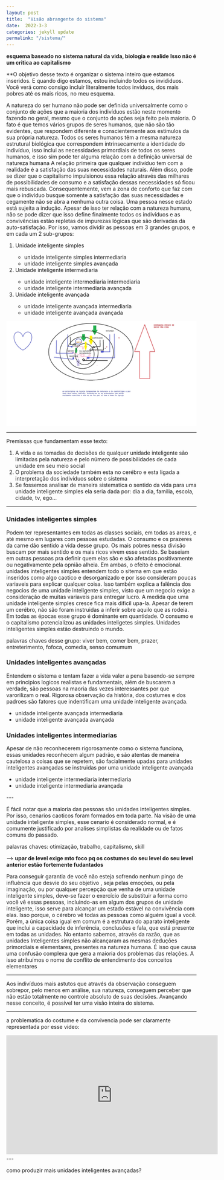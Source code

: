 ```yaml
---
layout: post
title:  "Visão abrangente do sistema"
date:  2022-3-3
categories: jekyll update
permalink: "/sistema/"
---
```



**esquema baseado no sistema natural da vida, biologia e realide**
**Isso não é um critica ao capitalismo**


**O objetivo desse texto é organizar o sistema inteiro que estamos inseridos. E quando digo estamos, estou incluindo 
todos os invididuos. Você verá como consigo incluir literalmente todos inviduos, dos mais pobres até os mais ricos, no meu esquema.


A natureza do ser humano não pode ser definida universalmente como o conjunto de ações 
que a maioria dos indivíduos estão neste momento fazendo no geral, mesmo que o conjunto de 
ações seja feito pela maioria. O fato é que temos vários grupos de seres humanos, que não são tão evidentes, que respondem diferente e conscientemente aos estímulos da 
sua própria natureza. Todos os  seres humanos têm a mesma natureza estrutural biológica que correspondem intrinsecamente a 
identidade do indivíduo, isso inclui as necessidades primordiais de todos os seres humanos, e isso sim pode ter alguma relação com a definição universal de natureza humana
A relação primeira que qualquer indivíduo tem  com a realidade é a satisfação das suas necessidades naturais. Além disso, pode se dizer que o capitalismo  impulsionou essa relação através das milhares de possibilidades de consumo e a satisfação dessas necessidades só ficou mais rebuscada. Consequentemente, vem a zona de conforto que faz com que o indivíduo busque somente a satisfação das suas necessidades e cegamente não se abra a nenhuma outra coisa. Uma pessoa nesse estado está sujeita a indução.
Apesar de isso ter relação com a natureza humana, não se pode dizer que isso define finalmente todos os indivíduos e as convivências estão repletas de impurezas lógicas que são derivadas da auto-satisfação. Por isso, vamos dividir as pessoas
em 3 grandes grupos, e em cada um 2 sub-grupos:

<ol>
  <li value="1">Unidade inteligente simples</li>
  <ul>
      <li>unidade inteligente simples intermediaria</li>
      <li>unidade inteligente simples avançada</li>
    </ul>
  <li>Unidade inteligente intermediaria</li>
   <ul>
      <li>unidade inteligente intermediaria intermediaria</li>
      <li>unidade inteligente intermediaria avançada</li>
    </ul>
  <li>Unidade inteligente avançada</li>
   <ul>
      <li>unidade inteligente avançada intermediaria</li>
      <li>unidade inteligente avançada avançada</li>
    </ul>
</ol>



![sistema](https://raw.githubusercontent.com/lavodky/ascese/gh-pages/assets/visao_do_sistema_1_novo_modi.jpg)

---



Premissas que fundamentam esse texto:

<ol>
  <li value="1">A vida e as tomadas de decisões de qualquer unidade inteligente são limitadas pela natureza e pelo número de possibilidades de cada unidade em seu meio social</li>
  <li>O problema da sociedade também esta no cerébro e esta ligada a interpretação dos indivíduos sobre o sistema</li>
  <li>Se fossemos analisar de maneira sistematica o sentido da vida  para uma unidade inteligente simples ela seria dada por: dia a dia, familia, escola, cidade, tv, ego...</li>
</ol>

---







<h3>Unidades inteligentes simples</h3>
Podem ter representantes em todas as classes sociais, em todas as areas, e até mesmo em lugares com pessoas estudadas. O consumo e os prazeres da carne dão sentido a vida
desse grupo. Os mais pobres nessa divisão buscam por mais sentido e os mais ricos vivem esse sentido. Se baseiam em outras pessoas pra definir quem elas são
e são afetadas positivamente ou negativamente pela opnião alheia. Em ambas,  o efeito é emocional.
unidades inteligentes simples entendem todo o sitema em que estão inseridos como algo caotico e desorganizado e por isso
consideram poucas variaveis para explicar qualquer coisa. Isso também explica a falência dos negocios de uma unidade inteligente simples, visto que um negocio exige a consideração de muitas variaveis para entregar lucro. 
A medida que uma unidade inteligente simples cresce fica mais dificil upa-la. Apesar de terem um cerébro, não são foram instruidas a inferir sobre aquilo que as rodeia. Em todas as épocas 
esse grupo é dominante em quantidade. O consumo e o capitalismo potencializou as unidades inteligetes simples. Unidades inteligentes
simples estão destruindo o mundo.



palavras chaves desse grupo: viver bem, comer bem, prazer, entreterimento, fofoca, comedia, senso comumum   



<h3>Unidades inteligentes avançadas</h3>
Entendem o sistema e tentam fazer a vida valer a pena basendo-se sempre
em principios logicos realistas e fundamentais, além de buscarem a verdade, são pessoas na maoria das vezes interessantes por que varorilizam o real. 
Rigorosa  observação da história, dos costumes e dos padroes são fatores que indentificam uma unidade inteligente avançada.

<ul>
      <li>unidade inteligente avançada intermediaria</li>
      <li>unidade inteligente avançada avançada</li>
    </ul>


<h3> Unidades inteligentes intermediarias </h3>

Apesar de não reconhecerem rigorosamente como o sistema funciona, essas unidades reconhecem algum padrão, e são atentas de maneira cautelosa a coisas
que se repetem, são facialmente upadas para unidades inteligentes avançadas se instruidas por uma unidade inteligente avançada


<ul>
      <li>unidade inteligente intermediaria intermediaria</li>
      <li>unidade inteligente intermediaria avançada</li>
    </ul>
---


É fácil notar que a maioria das pessoas são unidades inteligentes simples. Por isso, cenarios caoticos foram formados em toda 
parte. Na visão de uma unidade inteligente simples, esse cenario é considerado normal, e é comumente justificado por analises
simplistas da realidade ou de fatos comuns do passado. 


palavras chaves: otimização, trabalho, capitalismo, skill 



--> **upar de level exige mto foco pq os costumes do seu level do seu level anterior estão fortemente fudantados**




Para conseguir garantia de você não esteja sofrendo nenhum pingo de influência que desvie do seu objetivo , seja pelas emoções, ou pela imaginação, ou por qualquer percepção que venha de uma unidade inteligente simples, deve-se fazer o exercício de substituir a forma como você vê essas pessoas, incluindo-as  em algum dos grupos de unidade inteligente, isso serve para alcançar um estado estável na convivência com elas. 
Isso porque, o cérebro vê todas as pessoas como alguém igual a você. Porém, a única coisa igual em comum é a estrutura do aparato inteligente que inclui a capacidade de inferência, conclusões e fala,  que está presente em todas as unidades. No entanto sabemos, através da razão, que as unidades Inteligentes simples não alcançaram as mesmas deduções primordiais e elementares, presentes na natureza humana. É isso que causa uma confusão complexa que gera a maioria dos problemas das relações.
A isso atribuímos o nome de conflito de entendimento dos conceitos elementares




---
Aos indivíduos mais astutos que através da observação conseguem sobrepor, pelo menos em análise, sua natureza, 
conseguem perceber que não estão totalmente no controle absoluto de suas decisões. Avançando nesse conceito, é possível ter uma visão 
inteira do sistema.

---


a problematica do costume e da convivencia pode ser claramente representada por esse video:
<iframe width="560" height="315" src="https://www.youtube.com/embed/o8BkzvP19v4" title="YouTube video player" frameborder="0" allow="accelerometer; autoplay; clipboard-write; encrypted-media; gyroscope; picture-in-picture" allowfullscreen></iframe>
---

como produzir mais unidades inteligentes avançadas?






